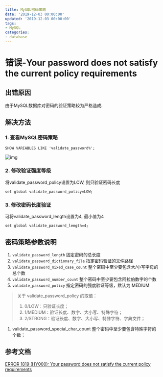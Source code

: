 ```yaml
---
title: MySQL密码策略
date: '2019-12-03 00:00:00'
updated: '2019-12-03 00:00:00'
tags:
- MySQL
categories:
- database
---
```


# 错误-Your password does not satisfy the current policy requirements

## 出错原因

由于MySQL数据库对密码的验证策略较为严格造成.

## 解决方法

### 1. 查看MySQL密码策略

```mysql
SHOW VARIABLES LIKE 'validate_password%';
```

![img](https://gitee.com/swang-harbin/pic-bed/raw/master/images/2021/20210222190745.png)

### 2. 修改验证强度等级

将validate_password_policy设置为LOW, 则只验证密码长度

```mysql
set global validate_password_policy=LOW; 
```

### 3. 修改密码长度验证

可将validate_password_length设置为4, 最小值为4

```mysql
set global validate_password_length=4;
```

## 密码策略参数说明

1. `validate_password_length`  固定密码的总长度
2. `validate_password_dictionary_file` 指定密码验证的文件路径
3. `validate_password_mixed_case_count`  整个密码中至少要包含大/小写字母的总个数
4. `validate_password_number_count`  整个密码中至少要包含阿拉伯数字的个数
5. `validate_password_policy` 指定密码的强度验证等级，默认为 MEDIUM

> 关于 validate_password_policy 的取值：
>
> 1. 0/LOW：只验证长度；
> 2. 1/MEDIUM：验证长度、数字、大小写、特殊字符；
> 3. 2/STRONG：验证长度、数字、大小写、特殊字符、字典文件；

1. validate_password_special_char_count 整个密码中至少要包含特殊字符的个数；

## 参考文档

[ERROR 1819 (HY000): Your password does not satisfy the current policy requirements](https://blog.csdn.net/hello_world_qwp/article/details/79551789)
